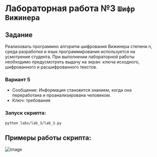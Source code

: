 # Лабораторная работа №3 `Шифр Вижинера`

## Задание
Реализовать программно алгоритм шифрования Вижинера степени n, среда разработки и язык программирования используется на усмотрение студента. При выполнении лабораторной работы необходимо предусмотреть выдачу на экран: ключа исходного, шифрованного и расшифрованного текстов.
### Вариант 5
- Сообщение: Информация становится знанием, когда она переработана и проанализирована человеком.
- Ключ: требования
### Запуск скрипта:
```shell
python labs/lab_3/lab_3.py
```

## Примеры работы скрипта:
![image](https://user-images.githubusercontent.com/60512214/191979736-882ffda6-906b-4187-a5f0-7f98ff34afd9.png)

